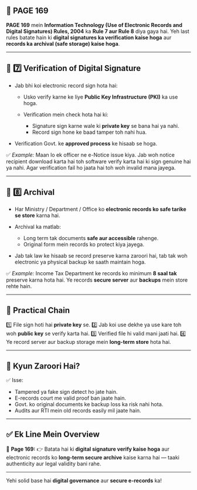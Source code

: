 ## 📄 **PAGE 169**

**PAGE 169** mein **Information Technology (Use of Electronic Records and Digital Signatures) Rules, 2004** ka **Rule 7 aur Rule 8** diya gaya hai.
Yeh last rules batate hain ki **digital signatures ka verification kaise hoga** aur **records ka archival (safe storage) kaise hoga**.

---

## 🔹 **7️⃣ Verification of Digital Signature**

* Jab bhi koi electronic record sign hota hai:

  * Usko verify karne ke liye **Public Key Infrastructure (PKI)** ka use hoga.
  * Verification mein check hota hai ki:

    * Signature sign karne wale ki **private key** se bana hai ya nahi.
    * Record sign hone ke baad tamper toh nahi hua.
* Verification Govt. ke **approved process** ke hisaab se hoga.

✅ *Example:* Maan lo ek officer ne e-Notice issue kiya. Jab woh notice recipient download karta hai toh software verify karta hai ki sign genuine hai ya nahi. Agar verification fail ho jaata hai toh woh invalid mana jayega.

---

## 🔹 **8️⃣ Archival**

* Har Ministry / Department / Office ko **electronic records ko safe tarike se store** karna hai.
* Archival ka matlab:

  * Long term tak documents **safe aur accessible** rahenge.
  * Original form mein records ko protect kiya jayega.
* Jab tak law ke hisaab se record preserve karna zaroori hai, tab tak woh electronic ya physical backup ke saath maintain hoga.

✅ *Example:* Income Tax Department ke records ko minimum **8 saal tak** preserve karna hota hai. Ye records **secure server** aur **backups** mein store rehte hain.

---

## 🧩 **Practical Chain**

1️⃣ File sign hoti hai **private key** se.
2️⃣ Jab koi use dekhe ya use kare toh woh **public key** se verify karta hai.
3️⃣ Verified file hi valid mani jaati hai.
4️⃣ Ye record server aur backup storage mein **long-term store** hota hai.

---

## 🔹 **Kyun Zaroori Hai?**

✅ Isse:

* Tampered ya fake sign detect ho jate hain.
* E-records court me valid proof ban jaate hain.
* Govt. ko original documents ke backup loss ka risk nahi hota.
* Audits aur RTI mein old records easily mil jaate hain.

---

## ✅ **Ek Line Mein Overview**

📌 **Page 169:**
👉 Batata hai ki **digital signature verify kaise hoga** aur electronic records ko **long-term secure archive** kaise karna hai — taaki authenticity aur legal validity bani rahe.

---

Yehi solid base hai **digital governance** aur **secure e-records** ka!
